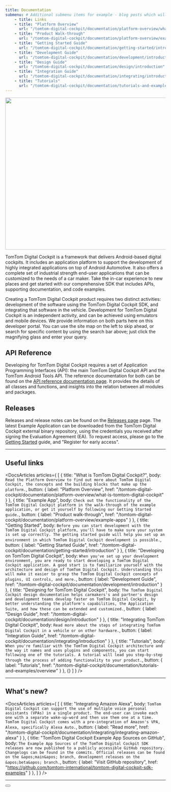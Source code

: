 ```yaml
---
title: Documentation
submenu: # Additional submenu items for example - blog posts which will be displayed right below table of contents. (not mandatory)
    - title: Links
    - title: "Platform Overview"
      url: "/tomtom-digital-cockpit/documentation/platform-overview/what-is-tomtom-digital-cockpit"
    - title: "Product Walk-through"
      url: "/tomtom-digital-cockpit/documentation/platform-overview/example-apps"
    - title: "Getting Started Guide"
      url: "/tomtom-digital-cockpit/documentation/getting-started/introduction"
    - title: "Development Guide"
      url: "/tomtom-digital-cockpit/documentation/development/introduction"
    - title: "Design Guide"
      url: "/tomtom-digital-cockpit/documentation/design/introduction"
    - title: "Integration Guide"
      url: "/tomtom-digital-cockpit/documentation/integrating/introduction"
    - title: "Tutorials"
      url: "/tomtom-digital-cockpit/documentation/tutorials-and-examples/overview"
---
```


<img class="image__image" width="832" height="478"
    src="https://developer.tomtom.com/assets/assets/tomtom-digital-cockpit-bg-2x.png"/>

TomTom Digital Cockpit is a framework that delivers Android-based digital cockpits. It includes an
application platform to support the development of highly integrated applications on top of Android
Automotive. It also offers a complete set of industrial strength end-user applications that can be
customized to the needs of a car maker. Take the in-car experience to new places and get started
with our comprehensive SDK that includes APIs, supporting documentation, and code examples.

Creating a TomTom Digital Cockpit product requires two distinct activities: development of the
software using the TomTom Digital Cockpit SDK, and integrating that software in the vehicle.
Development for TomTom Digital Cockpit is an independent activity, and can be achieved using
emulators and mobile devices. We provide information on both parts here on this developer portal.
You can use the site map on the left to skip ahead, or search for specific content by using the
search bar above; just click the magnifying glass and enter your query.

## API Reference

Developing for TomTom Digital Cockpit requires a set of Application Programming Interfaces (API):
the main TomTom Digital Cockpit API and the TomTom Android Tools API. The reference documentation
for both can be found on the
[API reference documentation page](/tomtom-digital-cockpit/api-reference/api-reference).
It provides the details of all classes and functions, and insights into the relation between all
modules and packages.

## Releases

Releases and release notes can be found on the
[Releases page](/tomtom-digital-cockpit/releases/releases) page.  The latest Example Application can
be downloaded from the TomTom Digital Cockpit external binary repository, using the credentials you
received after signing the Evaluation Agreement (EA). To request access, please go to the
[Getting Started](/tomtom-digital-cockpit/documentation/getting-started/introduction)
guide, and "Register for early access".

---

## Useful links

<!-- prettier-ignore -->
<DocsArticles
  articles={
    [
      {
        title: "What is TomTom Digital Cockpit?",
        body: `Read the Platform Overview to find out more about TomTom Digital Cockpit, the concepts and
         the building blocks that make up the platform.`,
        button: {
          label: "Platform Overview",
          href: "/tomtom-digital-cockpit/documentation/platform-overview/what-is-tomtom-digital-cockpit"
        }
      },
      {
        title: "Example App",
        body: `Check out the functionality of the TomTom Digital Cockpit platform in the walk-through of
        the example application, or get it yourself by following our Getting Started guide.`,
        button: {
          label: "Product walk-through",
          href: "/tomtom-digital-cockpit/documentation/platform-overview/example-apps"
        }
      },
      {
        title: "Getting Started",
        body: `Before you can start development with the TomTom Digital Cockpit platform, you'll have to
        make sure your system is set up correctly. The getting started guide will help you set up
        an environment in which TomTom Digital Cockpit development is possible.`,
        button: {
          label: "Getting Started Guide",
          href: "/tomtom-digital-cockpit/documentation/getting-started/introduction"
        }
      },
      {
        title: "Developing on TomTom Digital Cockpit",
        body: `When you've set up your development environment, you are ready to start developing
        a TomTom Digital Cockpit application. A good start is to familiarize yourself with the architecture
        and design of TomTom Digital Cockpit. Understanding this will make it easier to grasp the TomTom
        Digital Cockpit concepts of plugins, UI controls, and more.`,
        button: {
          label: "Development Guide",
          href: "/tomtom-digital-cockpit/documentation/development/introduction"
        }
      },
      {
        title: "Designing for TomTom Digital Cockpit",
        body: `The TomTom Digital Cockpit design documentation helps carmakers's and partner's
        design and development teams develop faster on TomTom Digital Cockpit, by
        better understanding the platform's capabilities, the Application Suite, and how these can be
        extended and customized.`,
        button: {
          label: "Design Guide",
          href: "/tomtom-digital-cockpit/documentation/design/introduction"
        }
      },
      {
        title: "Integrating TomTom Digital Cockpit",
        body: `Read more about the steps of integrating TomTom Digital Cockpit in a vehicle or on other
        hardware.`,
        button: {
          label: "Integration Guide",
          href: "/tomtom-digital-cockpit/documentation/integrating/introduction"
        }
      },
      {
        title: "Tutorials",
        body: `When you're familiar with the TomTom Digital Cockpit architecture and the way it names and
        uses plugins and components, you can start following one of the tutorials. A tutorial will
        lead you step-by-step through the process of adding functionality to your product.`,
        button: {
          label: "Tutorials",
          href: "/tomtom-digital-cockpit/documentation/tutorials-and-examples/overview"
        }
      },
      {}
    ]
  }
/>

---

## What's new?

<!-- prettier-ignore -->
<DocsArticles
  articles={
    [
      {
        title: "Integrating Amazon Alexa",
        body: `TomTom Digital Cockpit can support the use of multiple voice personal assistants
        (VPAs) in a single product. The end-user can invoke each one with a separate wake-up-word
        and then use them one at a time. TomTom Digital Cockpit comes with a pre-integration of
        Amazon's VPA, Alexa, specifically Alexa Auto.`,
        button: {
          label: "Read more",
          href: "/tomtom-digital-cockpit/documentation/integrating/integrating-amazon-alexa"
        }
      },
      {
        title: "TomTom Digital Cockpit Example App Sources on GitHub",
        body: `The Example App Sources of the TomTom Digital Cockpit SDK releases are now published
        to a publicly accessible GitHub repository. Changelogs can be found in the commits.
        Official releases can be found on the &apos;main&apos; branch, development releases on the
        &apos;beta&apos; branch.`,
        button: {
          label: "Visit GitHub repository",
          href: "https://github.com/tomtom-international/tomtom-digital-cockpit-sdk-examples"
        }
      },
    ]
  }
/>

---

<Button label="Get Started" href="/tomtom-digital-cockpit/documentation/getting-started/introduction" icon="arrow" />
